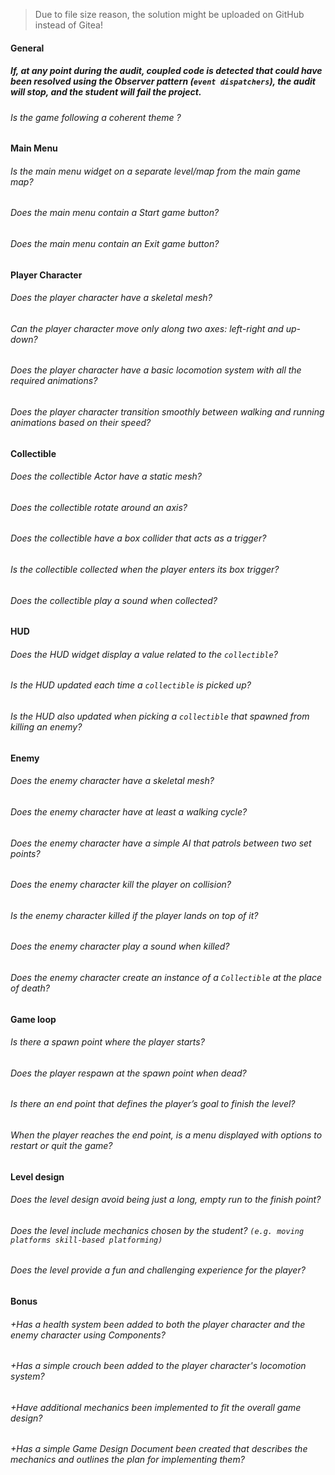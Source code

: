 > Due to file size reason, the solution might be uploaded on GitHub instead of Gitea!

#### General

##### If, at any point during the audit, coupled code is detected that could have been resolved using the Observer pattern (`event dispatchers`), the audit will stop, and the student will fail the project.

###### Is the game following a coherent theme ?

#### Main Menu

###### Is the main menu widget on a separate level/map from the main game map?

###### Does the main menu contain a Start game button?

###### Does the main menu contain an Exit game button?

#### Player Character

###### Does the player character have a skeletal mesh?

###### Can the player character move only along two axes: left-right and up-down?

###### Does the player character have a basic locomotion system with all the required animations?

###### Does the player character transition smoothly between walking and running animations based on their speed?

#### Collectible

###### Does the collectible Actor have a static mesh?

###### Does the collectible rotate around an axis?

###### Does the collectible have a box collider that acts as a trigger?

###### Is the collectible collected when the player enters its box trigger?

###### Does the collectible play a sound when collected?

#### HUD

###### Does the HUD widget display a value related to the `collectible`?

###### Is the HUD updated each time a `collectible` is picked up?

###### Is the HUD also updated when picking a `collectible` that spawned from killing an enemy?

#### Enemy

###### Does the enemy character have a skeletal mesh?

###### Does the enemy character have at least a walking cycle?

###### Does the enemy character have a simple AI that patrols between two set points?

###### Does the enemy character kill the player on collision?

###### Is the enemy character killed if the player lands on top of it?

###### Does the enemy character play a sound when killed?

###### Does the enemy character create an instance of a `Collectible` at the place of death?

#### Game loop

###### Is there a spawn point where the player starts?

###### Does the player respawn at the spawn point when dead?

###### Is there an end point that defines the player’s goal to finish the level?

###### When the player reaches the end point, is a menu displayed with options to restart or quit the game?

#### Level design

###### Does the level design avoid being just a long, empty run to the finish point?

###### Does the level include mechanics chosen by the student? `(e.g. moving platforms skill-based platforming)`

###### Does the level provide a fun and challenging experience for the player?

#### Bonus

###### +Has a health system been added to both the player character and the enemy character using Components?

###### +Has a simple crouch been added to the player character's locomotion system?

###### +Have additional mechanics been implemented to fit the overall game design?

###### +Has a simple Game Design Document been created that describes the mechanics and outlines the plan for implementing them?
